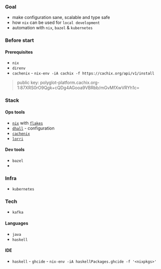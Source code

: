 ### Goal
* make configuration sane, scalable and type safe
* how `nix` can be used for `local development`
* automation with `nix`, `bazel` & `kubernetes`

### Before start 
#### Prerequisites
* `nix`
* `direnv`
* `cachenix` - `nix-env -iA cachix -f https://cachix.org/api/v1/install`
> public key: polyglot-platform.cachix.org-1:87XRS0rO9Qgk+cQDg4AGooa9VBRbb/mGvMfXwVRYh1c=

### Stack

#### Ops tools
* [`nix`](https://github.com/NixOS/nixpkgs) with [`flakes`](https://www.tweag.io/blog/2020-05-25-flakes/)
* [`dhall`](https://github.com/dhall-lang/dhall-lang) - configuration
* [`cachenix`](https://cachix.org/)
* [`lorri`](https://github.com/target/lorri)

#### Dev tools
* `bazel`
*

### Infra
* `kubernetes`

### Tech
* `kafka`

#### Languages
* `java`
* `haskell`

#### IDE
* `haskell` - `ghcide` - `nix-env -iA haskellPackages.ghcide -f '<nixpkgs>'`
